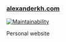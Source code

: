### [alexanderkh.com](https://alexanderkh.com)
[![Maintainability](https://api.codeclimate.com/v1/badges/75c00f3dd48258c1d385/maintainability)](https://codeclimate.com/github/alexander-kh/alexanderkh/maintainability)

Personal website